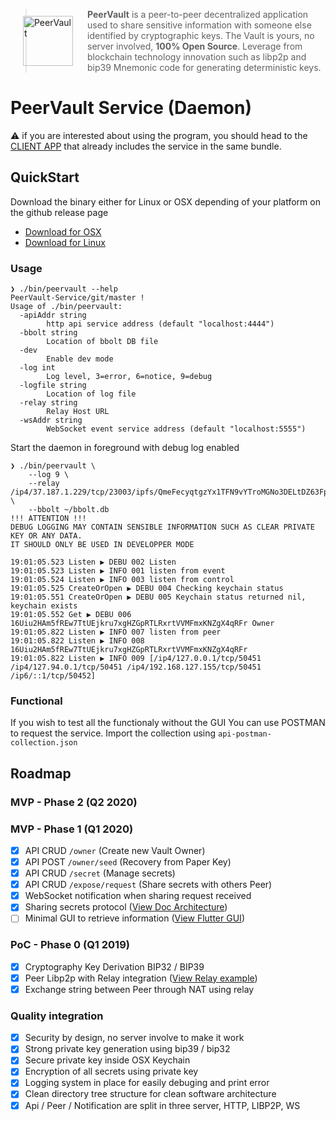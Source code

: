 <a href="https://peervault.github.io/architecture-rfcs">
  <img src="https://peervault.github.io/architecture-rfcs/images/peervault_logo.svg" alt="PeerVault" width="80px" align="left" style="padding:25px 20px 0 20px"/>
</a>

> **PeerVault** is a peer-to-peer decentralized application used to share sensitive information with someone else identified by cryptographic keys. 
The Vault is yours, no server involved, **100% Open Source**.
Leverage from blockchain technology innovation such as libp2p and bip39 Mnemonic code for generating deterministic keys.

# PeerVault Service (Daemon)

:warning: if you are interested about using the program, you should head to the [CLIENT APP](https://github.com/PeerVault/PeerVault-GUI-Flutter) that already includes the service in the same bundle.

## QuickStart

Download the binary either for Linux or OSX depending of your platform on the github release page

- [Download for OSX](https://github.com/PeerVault/PeerVault-Service/releases/download/v0.1.0/peervault-darwin)
- [Download for Linux](https://github.com/PeerVault/PeerVault-Service/releases/download/v0.1.0/peervault-darwin)

### Usage

```
❯ ./bin/peervault --help                                                                                                                                                     PeerVault-Service/git/master !
Usage of ./bin/peervault:
  -apiAddr string
    	http api service address (default "localhost:4444")
  -bbolt string
    	Location of bbolt DB file
  -dev
    	Enable dev mode
  -log int
    	Log level, 3=error, 6=notice, 9=debug
  -logfile string
    	Location of log file
  -relay string
    	Relay Host URL
  -wsAddr string
    	WebSocket event service address (default "localhost:5555")
```

Start the daemon in foreground with debug log enabled

```
❯ ./bin/peervault \
    --log 9 \
    --relay /ip4/37.187.1.229/tcp/23003/ipfs/QmeFecyqtgzYx1TFN9vYTroMGNo3DELtDZ63FpjqUd6xfW \
    --bbolt ~/bbolt.db
!!! ATTENTION !!!
DEBUG LOGGING MAY CONTAIN SENSIBLE INFORMATION SUCH AS CLEAR PRIVATE KEY OR ANY DATA.
IT SHOULD ONLY BE USED IN DEVELOPPER MODE

19:01:05.523 Listen ▶ DEBU 002 Listen
19:01:05.523 Listen ▶ INFO 001 listen from event
19:01:05.524 Listen ▶ INFO 003 listen from control
19:01:05.525 CreateOrOpen ▶ DEBU 004 Checking keychain status
19:01:05.551 CreateOrOpen ▶ DEBU 005 Keychain status returned nil, keychain exists
19:01:05.552 Get ▶ DEBU 006 16Uiu2HAm5fREw7TtUEjkru7xgHZGpRTLRxrtVVMFmxKNZgX4qRFr Owner
19:01:05.822 Listen ▶ INFO 007 listen from peer
19:01:05.822 Listen ▶ INFO 008 16Uiu2HAm5fREw7TtUEjkru7xgHZGpRTLRxrtVVMFmxKNZgX4qRFr
19:01:05.822 Listen ▶ INFO 009 [/ip4/127.0.0.1/tcp/50451 /ip4/127.94.0.1/tcp/50451 /ip4/192.168.127.155/tcp/50451 /ip6/::1/tcp/50452]
```

### Functional

If you wish to test all the functionaly without the GUI
You can use POSTMAN to request the service.
Import the collection using `api-postman-collection.json`

## Roadmap

### MVP - Phase 2 (Q2 2020)

### MVP - Phase 1 (Q1 2020)

- [x] API CRUD `/owner` (Create new Vault Owner)
- [x] API POST `/owner/seed` (Recovery from Paper Key)
- [x] API CRUD `/secret` (Manage secrets)
- [x] API CRUD `/expose/request` (Share secrets with others Peer)
- [x] WebSocket notification when sharing request received
- [x] Sharing secrets protocol ([View Doc Architecture](https://peervault.github.io/architecture-rfcs/architecture/protocol/secret-sharing.html))
- [ ] Minimal GUI to retrieve information ([View Flutter GUI](https://github.com/PeerVault/PeerVault-GUI-Flutter))

### PoC - Phase 0 (Q1 2019)

- [x] Cryptography Key Derivation BIP32 / BIP39
- [x] Peer Libp2p with Relay integration ([View Relay example](https://github.com/PeerVault/go-libp2p-relay-app))
- [x] Exchange string between Peer through NAT using relay

### Quality integration

- [x] Security by design, no server involve to make it work
- [x] Strong private key generation using bip39 / bip32
- [x] Secure private key inside OSX Keychain
- [x] Encryption of all secrets using private key
- [x] Logging system in place for easily debuging and print error
- [x] Clean directory tree structure for clean software architecture
- [x] Api / Peer / Notification are split in three server, HTTP, LIBP2P, WS
